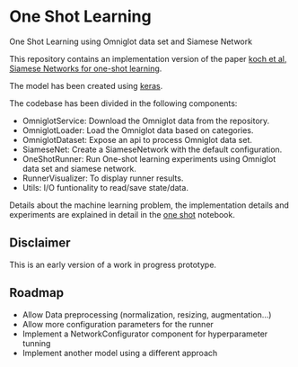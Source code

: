 # One Shot Learning

One Shot Learning using Omniglot data set and Siamese Network

This repository contains an implementation version of the paper [koch et al, Siamese Networks for one-shot learning](http://www.cs.cmu.edu/~rsalakhu/papers/oneshot1.pdf).

The model has been created using [keras](https://keras.io/).

The codebase has been divided in the following components:

- OmniglotService: Download the Omniglot data from the repository.
- OmniglotLoader: Load the Omniglot data based on categories.
- OmniglotDataset: Expose an api to process Omniglot data set.
- SiameseNet: Create a SiameseNetwork with the default configuration.
- OneShotRunner: Run One-shot learning experiments using Omniglot data set and siamese network.
- RunnerVisualizer: To display runner results.
- Utils: I/O funtionality to read/save state/data.

Details about the machine learning problem, the implementation details and experiments are explained in detail in the [one shot](https://github.com/boodland/One-Shot-Learning/blob/master/one_shot.ipynb) notebook.

## Disclaimer

This is an early version of a work in progress prototype.

## Roadmap

- Allow Data preprocessing (normalization, resizing, augmentation...)
- Allow more configuration parameters for the runner
- Implement a NetworkConfigurator component for hyperparameter tunning
- Implement another model using a different approach